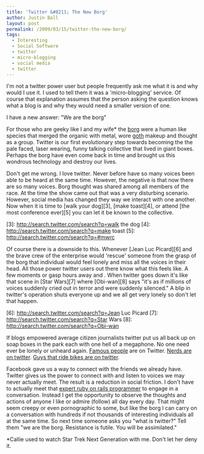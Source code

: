 ```yaml
---
title: 'Twitter &#8211; The New Borg'
author: Justin Ball
layout: post
permalink: /2009/03/15/twitter-the-new-borg/
tags:
  - Interesting
  - Social Software
  - twitter
  - micro-blogging
  - social media
  - twitter
---
```

I'm not a twitter power user but people frequently ask me what it is and why would I use it. I used to tell them it was a 'micro-blogging' service. Of course that explanation assumes that the person asking the question knows what a blog is and why they would need a smaller version of one.

I have a new answer:
"We are the borg"

For those who are geeky like I and my wife* the [borg][1] were a human like species that merged the organic with metal, wore [goth][2] makeup and thought as a group. Twitter is our first evolutionary step towards becoming the the pale faced, laser wearing, funny talking collective that lived in giant boxes. Perhaps the borg have even come back in time and brought us this wondrous technology and destroy our lives.

 [1]: http://search.twitter.com/search?q=borg
 [2]: http://search.twitter.com/search?q=goth

Don't get me wrong. I love twitter. Never before have so many voices been able to be heard at the same time. However, the negative is that now there are so many voices. Borg thought was shared among all members of the race. At the time the show came out that was a very disturbing scenario. However, social media has changed they way we interact with one another. Now when it is time to [walk your dog][3], [make toast][4], or attend [the most conference ever][5] you can let it be known to the collective.

 [3]: http://search.twitter.com/search?q=walk the dog
 [4]: http://search.twitter.com/search?q=make toast
 [5]: http://search.twitter.com/search?q=#mwrc

Of course there is a downside to this. Whenever [Jean Luc Picard][6] and the brave crew of the enterprise would 'rescue' someone from the grasp of the borg that individual would feel lonely and miss all the voices in their head. All those power twitter users out there know what this feels like. A few moments or gasp hours away and . When twitter goes down it's like that scene in [Star Wars][7] where [Obi-wan][8] says "it's as if millions of voices suddenly cried out in terror and were suddenly silenced." A blip in twitter's operation shuts everyone up and we all get very lonely so don't let that happen.

 [6]: http://search.twitter.com/search?q=Jean Luc Picard
 [7]: http://search.twitter.com/search?q=Star Wars
 [8]: http://search.twitter.com/search?q=Obi-wan

If blogs empowered average citizen journalists twitter put us all back up on soap boxes in the park each with one hell of a megaphone. No one need ever be lonely or unheard again. [Famous people][9] are on Twitter. [Nerds are on twitter][9]. [Guys that ride bikes are on twitter][9].

 [9]: http://twitter.com/jbasdf

Facebook gave us a way to connect with the friends we already have. Twitter gives us the power to connect with and listen to voices we may never actually meet. The result is a reduction in social friction. I don't have to actually meet that [expert ruby on rails programmer][10] to engage in a conversation. Instead I get the opportunity to observe the thoughts and actions of anyone I like or admire (follow) all day every day. That might seem creepy or even pornographic to some, but like the borg I can carry on a conversation with hundreds if not thousands of interesting individuals all at the same time. So next time someone asks you "what is twitter?" Tell them "we are the borg. Resistance is futile. You will be assimilated."

 [10]: http://twitter.com/d2h

*Callie used to watch Star Trek Next Generation with me. Don't let her deny it.